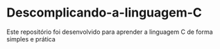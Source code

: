 # Descomplicando-a-linguagem-C
Este repositório foi desenvolvido para aprender a linguagem C de forma simples e prática
